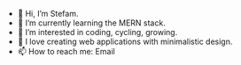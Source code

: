 - :wave: Hi, I’m Stefam.
- 🌱 I’m currently learning the MERN stack.
- :eyes: I’m interested in coding, cycling, growing.
- :revolving_hearts: I love creating web applications with minimalistic design.
- 📫 How to reach me: Email
